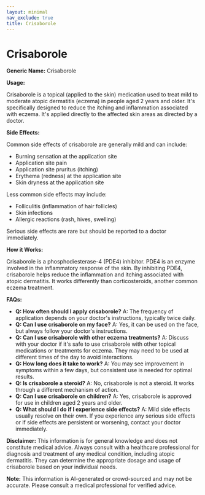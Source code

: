 ```yaml
---
layout: minimal
nav_exclude: true
title: Crisaborole
---
```


# Crisaborole

**Generic Name:** Crisaborole

**Usage:**

Crisaborole is a topical (applied to the skin) medication used to treat mild to moderate atopic dermatitis (eczema) in people aged 2 years and older.  It's specifically designed to reduce the itching and inflammation associated with eczema.  It's applied directly to the affected skin areas as directed by a doctor.

**Side Effects:**

Common side effects of crisaborole are generally mild and can include:

* Burning sensation at the application site
* Application site pain
* Application site pruritus (itching)
* Erythema (redness) at the application site
* Skin dryness at the application site

Less common side effects may include:

* Folliculitis (inflammation of hair follicles)
* Skin infections
* Allergic reactions (rash, hives, swelling)


Serious side effects are rare but should be reported to a doctor immediately.

**How it Works:**

Crisaborole is a phosphodiesterase-4 (PDE4) inhibitor.  PDE4 is an enzyme involved in the inflammatory response of the skin. By inhibiting PDE4, crisaborole helps reduce the inflammation and itching associated with atopic dermatitis. It works differently than corticosteroids, another common eczema treatment.

**FAQs:**

* **Q: How often should I apply crisaborole?** A:  The frequency of application depends on your doctor's instructions, typically twice daily.
* **Q: Can I use crisaborole on my face?** A: Yes, it can be used on the face, but always follow your doctor's instructions.
* **Q: Can I use crisaborole with other eczema treatments?** A:  Discuss with your doctor if it's safe to use crisaborole with other topical medications or treatments for eczema.  They may need to be used at different times of the day to avoid interactions.
* **Q: How long does it take to work?** A:  You may see improvement in symptoms within a few days, but consistent use is needed for optimal results.
* **Q: Is crisaborole a steroid?** A: No, crisaborole is not a steroid.  It works through a different mechanism of action.
* **Q: Can I use crisaborole on children?** A: Yes, crisaborole is approved for use in children aged 2 years and older.
* **Q: What should I do if I experience side effects?** A: Mild side effects usually resolve on their own.  If you experience any serious side effects or if side effects are persistent or worsening, contact your doctor immediately.


**Disclaimer:** This information is for general knowledge and does not constitute medical advice.  Always consult with a healthcare professional for diagnosis and treatment of any medical condition, including atopic dermatitis.  They can determine the appropriate dosage and usage of crisaborole based on your individual needs.


**Note:** This information is AI-generated or crowd-sourced and may not be accurate. Please consult a medical professional for verified advice.